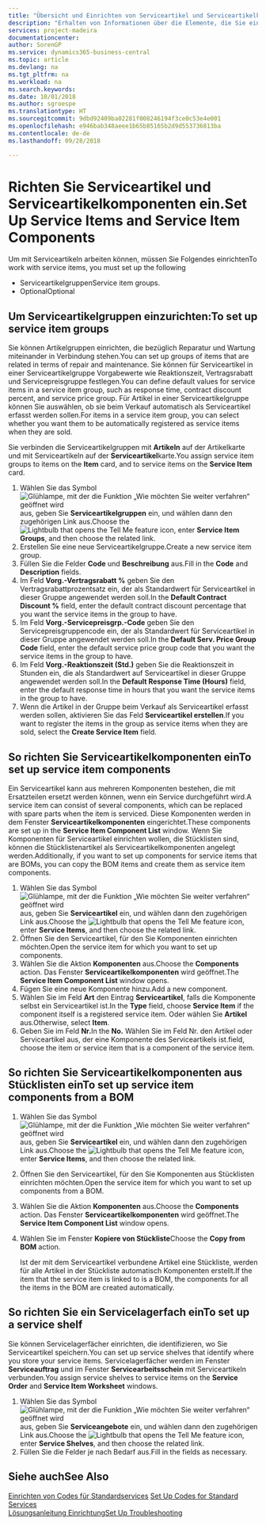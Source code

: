 ```yaml
---
title: "Übersicht und Einrichten von Serviceartikel und Serviceartikelkomponenten  | Microsoft Docs"
description: "Erhalten von Informationen über die Elemente, die Sie einrichten müssen, bevor Sie Serviceartikel, einschließlich Vorgabewerte wie Reaktionszeit, Vertragsrabatt, und Servicepreisgruppen verwenden können."
services: project-madeira
documentationcenter: 
author: SorenGP
ms.service: dynamics365-business-central
ms.topic: article
ms.devlang: na
ms.tgt_pltfrm: na
ms.workload: na
ms.search.keywords: 
ms.date: 10/01/2018
ms.author: sgroespe
ms.translationtype: HT
ms.sourcegitcommit: 9dbd92409ba02281f008246194f3ce0c53e4e001
ms.openlocfilehash: e946bab348aeee1b65b85165b2d9d553736813ba
ms.contentlocale: de-de
ms.lasthandoff: 09/28/2018

---
```

# <a name="set-up-service-items-and-service-item-components"></a><span data-ttu-id="c28be-103">Richten Sie Serviceartikel und Serviceartikelkomponenten ein.</span><span class="sxs-lookup"><span data-stu-id="c28be-103">Set Up Service Items and Service Item Components</span></span>
<span data-ttu-id="c28be-104">Um mit Serviceartikeln arbeiten können, müssen Sie Folgendes einrichten</span><span class="sxs-lookup"><span data-stu-id="c28be-104">To work with service items, you must set up the following</span></span>

* <span data-ttu-id="c28be-105">Serviceartikelgruppen</span><span class="sxs-lookup"><span data-stu-id="c28be-105">Service item groups.</span></span>
* <span data-ttu-id="c28be-106">Optional</span><span class="sxs-lookup"><span data-stu-id="c28be-106">Optional</span></span>

## <a name="to-set-up-service-item-groups"></a><span data-ttu-id="c28be-107">Um Serviceartikelgruppen einzurichten:</span><span class="sxs-lookup"><span data-stu-id="c28be-107">To set up service item groups</span></span>
<span data-ttu-id="c28be-108">Sie können Artikelgruppen einrichten, die bezüglich Reparatur und Wartung miteinander in Verbindung stehen.</span><span class="sxs-lookup"><span data-stu-id="c28be-108">You can set up groups of items that are related in terms of repair and maintenance.</span></span> <span data-ttu-id="c28be-109">Sie können für Serviceartikel in einer Serviceartikelgruppe Vorgabewerte wie Reaktionszeit, Vertragsrabatt und Servicepreisgruppe festlegen.</span><span class="sxs-lookup"><span data-stu-id="c28be-109">You can define default values for service items in a service item group, such as response time, contract discount percent, and service price group.</span></span> <span data-ttu-id="c28be-110">Für Artikel in einer Serviceartikelgruppe können Sie auswählen, ob sie beim Verkauf automatisch als Serviceartikel erfasst werden sollen.</span><span class="sxs-lookup"><span data-stu-id="c28be-110">For items in a service item group, you can select whether you want them to be automatically registered as service items when they are sold.</span></span>  

<span data-ttu-id="c28be-111">Sie verbinden die Serviceartikelgruppen mit **Artikeln** auf der Artikelkarte und mit Serviceartikeln auf der **Serviceartikel**karte.</span><span class="sxs-lookup"><span data-stu-id="c28be-111">You assign service item groups to items on the **Item** card, and to service items on the **Service Item** card.</span></span>  

1. <span data-ttu-id="c28be-112">Wählen Sie das Symbol ![Glühlampe, mit der die Funktion „Wie möchten Sie weiter verfahren“ geöffnet wird](media/ui-search/search_small.png "Wie möchten Sie weiter verfahren?") aus, geben Sie **Serviceartikelgruppen** ein, und wählen dann den zugehörigen Link aus.</span><span class="sxs-lookup"><span data-stu-id="c28be-112">Choose the ![Lightbulb that opens the Tell Me feature](media/ui-search/search_small.png "Tell me what you want to do") icon, enter **Service Item Groups**, and then choose the related link.</span></span>  
2. <span data-ttu-id="c28be-113">Erstellen Sie eine neue Serviceartikelgruppe.</span><span class="sxs-lookup"><span data-stu-id="c28be-113">Create a new service item group.</span></span>  
3. <span data-ttu-id="c28be-114">Füllen Sie die Felder **Code** und **Beschreibung** aus.</span><span class="sxs-lookup"><span data-stu-id="c28be-114">Fill in the **Code** and **Description** fields.</span></span>  
4. <span data-ttu-id="c28be-115">Im Feld **Vorg.-Vertragsrabatt %** geben Sie den Vertragsrabattprozentsatz ein, der als Standardwert für Serviceartikel in dieser Gruppe angewendet werden soll.</span><span class="sxs-lookup"><span data-stu-id="c28be-115">In the **Default Contract Discount %** field, enter the default contract discount percentage that you want the service items in the group to have.</span></span>  
5. <span data-ttu-id="c28be-116">Im Feld **Vorg.-Servicepreisgrp.-Code** geben Sie den Servicepreisgruppencode ein, der als Standardwert für Serviceartikel in dieser Gruppe angewendet werden soll.</span><span class="sxs-lookup"><span data-stu-id="c28be-116">In the **Default Serv. Price Group Code** field, enter the default service price group code that you want the service items in the group to have.</span></span>  
6. <span data-ttu-id="c28be-117">Im Feld **Vorg.-Reaktionszeit (Std.)** geben Sie die Reaktionszeit in Stunden ein, die als Standardwert auf Serviceartikel in dieser Gruppe angewendet werden soll.</span><span class="sxs-lookup"><span data-stu-id="c28be-117">In the **Default Response Time (Hours)** field, enter the default response time in hours that you want the service items in the group to have.</span></span>  
7. <span data-ttu-id="c28be-118">Wenn die Artikel in der Gruppe beim Verkauf als Serviceartikel erfasst werden sollen, aktivieren Sie das Feld **Serviceartikel erstellen**.</span><span class="sxs-lookup"><span data-stu-id="c28be-118">If you want to register the items in the group as service items when they are sold, select the **Create Service Item** field.</span></span>  

## <a name="to-set-up-service-item-components"></a><span data-ttu-id="c28be-119">So richten Sie Serviceartikelkomponenten ein</span><span class="sxs-lookup"><span data-stu-id="c28be-119">To set up service item components</span></span>
<span data-ttu-id="c28be-120">Ein Serviceartikel kann aus mehreren Komponenten bestehen, die mit Ersatzteilen ersetzt werden können, wenn ein Service durchgeführt wird.</span><span class="sxs-lookup"><span data-stu-id="c28be-120">A service item can consist of several components, which can be replaced with spare parts when the item is serviced.</span></span> <span data-ttu-id="c28be-121">Diese Komponenten werden in dem Fenster **Serviceartikelkomponenten** eingerichtet.</span><span class="sxs-lookup"><span data-stu-id="c28be-121">These components are set up in the **Service Item Component List** window.</span></span> <span data-ttu-id="c28be-122">Wenn Sie Komponenten für Serviceartikel einrichten wollen, die Stücklisten sind, können die Stücklistenartikel als Serviceartikelkomponenten angelegt werden.</span><span class="sxs-lookup"><span data-stu-id="c28be-122">Additionally, if you want to set up components for service items that are BOMs, you can copy the BOM items and create them as service item components.</span></span>

1. <span data-ttu-id="c28be-123">Wählen Sie das Symbol ![Glühlampe, mit der die Funktion „Wie möchten Sie weiter verfahren“ geöffnet wird](media/ui-search/search_small.png "Wie möchten Sie weiter verfahren?") aus, geben Sie **Serviceartikel** ein, und wählen dann den zugehörigen Link aus.</span><span class="sxs-lookup"><span data-stu-id="c28be-123">Choose the ![Lightbulb that opens the Tell Me feature](media/ui-search/search_small.png "Tell me what you want to do") icon, enter **Service Items**, and then choose the related link.</span></span>
2. <span data-ttu-id="c28be-124">Öffnen Sie den Serviceartikel, für den Sie Komponenten einrichten möchten.</span><span class="sxs-lookup"><span data-stu-id="c28be-124">Open the service item for which you want to set up components.</span></span>  
3. <span data-ttu-id="c28be-125">Wählen Sie die Aktion **Komponenten** aus.</span><span class="sxs-lookup"><span data-stu-id="c28be-125">Choose the **Components** action.</span></span> <span data-ttu-id="c28be-126">Das Fenster **Serviceartikelkomponenten** wird geöffnet.</span><span class="sxs-lookup"><span data-stu-id="c28be-126">The **Service Item Component List** window opens.</span></span>  
4. <span data-ttu-id="c28be-127">Fügen Sie eine neue Komponente hinzu.</span><span class="sxs-lookup"><span data-stu-id="c28be-127">Add a new component.</span></span>  
5. <span data-ttu-id="c28be-128">Wählen Sie im Feld **Art** den Eintrag **Serviceartikel**, falls die Komponente selbst ein Serviceartikel ist.</span><span class="sxs-lookup"><span data-stu-id="c28be-128">In the **Type** field, choose **Service Item** if the component itself is a registered service item.</span></span> <span data-ttu-id="c28be-129">Oder wählen Sie **Artikel** aus.</span><span class="sxs-lookup"><span data-stu-id="c28be-129">Otherwise, select **Item**.</span></span>  
6. <span data-ttu-id="c28be-130">Geben Sie im Feld **Nr.**</span><span class="sxs-lookup"><span data-stu-id="c28be-130">In the **No.**</span></span> <span data-ttu-id="c28be-131">Wählen Sie im Feld Nr. den Artikel oder Serviceartikel aus, der eine Komponente des Serviceartikels ist.</span><span class="sxs-lookup"><span data-stu-id="c28be-131">field, choose the item or service item that is a component of the service item.</span></span>  

## <a name="to-set-up-service-item-components-from-a-bom"></a><span data-ttu-id="c28be-132">So richten Sie Serviceartikelkomponenten aus Stücklisten ein</span><span class="sxs-lookup"><span data-stu-id="c28be-132">To set up service item components from a BOM</span></span>
1.  <span data-ttu-id="c28be-133">Wählen Sie das Symbol ![Glühlampe, mit der die Funktion „Wie möchten Sie weiter verfahren“ geöffnet wird](media/ui-search/search_small.png "Wie möchten Sie weiter verfahren?") aus, geben Sie **Serviceartikel** ein, und wählen dann den zugehörigen Link aus.</span><span class="sxs-lookup"><span data-stu-id="c28be-133">Choose the ![Lightbulb that opens the Tell Me feature](media/ui-search/search_small.png "Tell me what you want to do") icon, enter **Service Items**, and then choose the related link.</span></span>  
2. <span data-ttu-id="c28be-134">Öffnen Sie den Serviceartikel, für den Sie Komponenten aus Stücklisten einrichten möchten.</span><span class="sxs-lookup"><span data-stu-id="c28be-134">Open the service item for which you want to set up components from a BOM.</span></span>  
3. <span data-ttu-id="c28be-135">Wählen Sie die Aktion **Komponenten** aus.</span><span class="sxs-lookup"><span data-stu-id="c28be-135">Choose the **Components** action.</span></span> <span data-ttu-id="c28be-136">Das Fenster **Serviceartikelkomponenten** wird geöffnet.</span><span class="sxs-lookup"><span data-stu-id="c28be-136">The **Service Item Component List** window opens.</span></span>  
4. <span data-ttu-id="c28be-137">Wählen Sie im Fenster **Kopiere von Stückliste**</span><span class="sxs-lookup"><span data-stu-id="c28be-137">Choose the **Copy from BOM** action.</span></span>  

    <span data-ttu-id="c28be-138">Ist der mit dem Serviceartikel verbundene Artikel eine Stückliste, werden für alle Artikel in der Stückliste automatisch Komponenten erstellt.</span><span class="sxs-lookup"><span data-stu-id="c28be-138">If the item that the service item is linked to is a BOM, the components for all the items in the BOM are created automatically.</span></span>  

## <a name="to-set-up-a-service-shelf"></a><span data-ttu-id="c28be-139">So richten Sie ein Servicelagerfach ein</span><span class="sxs-lookup"><span data-stu-id="c28be-139">To set up a service shelf</span></span>
<span data-ttu-id="c28be-140">Sie können Servicelagerfächer einrichten, die identifizieren, wo Sie Serviceartikel speichern.</span><span class="sxs-lookup"><span data-stu-id="c28be-140">You can set up service shelves that identify where you store your service items.</span></span> <span data-ttu-id="c28be-141">Servicelagerfächer werden im Fenster **Serviceauftrag** und im Fenster **Servicearbeitsschein** mit Serviceartikeln verbunden.</span><span class="sxs-lookup"><span data-stu-id="c28be-141">You assign service shelves to service items on the **Service Order** and **Service Item Worksheet** windows.</span></span>  

1. <span data-ttu-id="c28be-142">Wählen Sie das Symbol ![Glühlampe, mit der die Funktion „Wie möchten Sie weiter verfahren“ geöffnet wird](media/ui-search/search_small.png "Wie möchten Sie weiter verfahren?") aus, geben Sie **Serviceangebote** ein, und wählen dann den zugehörigen Link aus.</span><span class="sxs-lookup"><span data-stu-id="c28be-142">Choose the ![Lightbulb that opens the Tell Me feature](media/ui-search/search_small.png "Tell me what you want to do") icon, enter **Service Shelves**, and then choose the related link.</span></span>
2. <span data-ttu-id="c28be-143">Füllen Sie die Felder je nach Bedarf aus.</span><span class="sxs-lookup"><span data-stu-id="c28be-143">Fill in the fields as necessary.</span></span>

## <a name="see-also"></a><span data-ttu-id="c28be-144">Siehe auch</span><span class="sxs-lookup"><span data-stu-id="c28be-144">See Also</span></span>
<span data-ttu-id="c28be-145">[Einrichten von Codes für Standardservices](service-how-setup-service-coding.md) </span><span class="sxs-lookup"><span data-stu-id="c28be-145">[Set Up Codes for Standard Services](service-how-setup-service-coding.md) </span></span>  
[<span data-ttu-id="c28be-146">Lösungsanleitung Einrichtung</span><span class="sxs-lookup"><span data-stu-id="c28be-146">Set Up Troubleshooting</span></span>](service-how-setup-troubleshooting.md)

